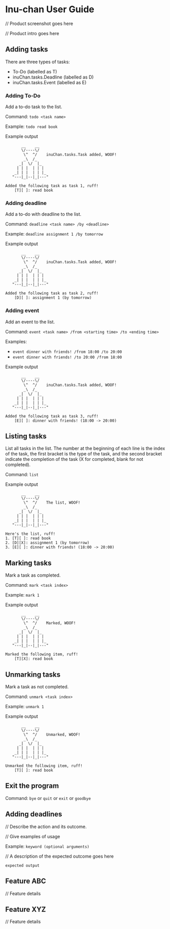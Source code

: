 # Inu-chan User Guide

// Product screenshot goes here

// Product intro goes here

## Adding tasks
There are three types of tasks:

* To-Do (labelled as T)
* inuChan.tasks.Deadline (labelled as D)
* inuChan.tasks.Event (labelled as E)

### Adding To-Do
Add a to-do task to the list.

Command: `todo <task name>`

Example: `todo read book`

Example output
```
       __    __
       \/----\/
        \^  ^/    inuChan.tasks.Task added, WOOF!
        _\  /_
      _|  \/  |_
     | | |  | | |
    _| | |  | | |_
   "---|_|--|_|---"

Added the following task as task 1, ruff!
	[T][ ]: read book
```

### Adding deadline
Add a to-do with deadline to the list.

Command: `deadline <task name> /by <deadline>`

Example: `deadline assignment 1 /by tomorrow`

Example output
```
       __    __
       \/----\/
        \^  ^/    inuChan.tasks.Task added, WOOF!
        _\  /_
      _|  \/  |_
     | | |  | | |
    _| | |  | | |_
   "---|_|--|_|---"

Added the following task as task 2, ruff!
	[D][ ]: assignment 1 (by tomorrow)
```
### Adding event
Add an event to the list.

Command: `event <task name> /from <starting time> /to <ending time>`

Examples: 
 - `event dinner with friends! /from 18:00 /to 20:00`
 - `event dinner with friends! /to 20:00 /from 18:00`


Example output
```
       __    __
       \/----\/
        \^  ^/    inuChan.tasks.Task added, WOOF!
        _\  /_
      _|  \/  |_
     | | |  | | |
    _| | |  | | |_
   "---|_|--|_|---"

Added the following task as task 3, ruff!
    [E][ ]: dinner with friends! (18:00 -> 20:00)
```

## Listing tasks
List all tasks in the list. The number at the beginning of each line is the index of the task, the first bracket is the type of the task, and the second bracket indicate the completion of the task (X for completed, blank for not completed).

Command: `list`

Example output
```
       __    __
       \/----\/
        \^  ^/    The list, WOOF!
        _\  /_
      _|  \/  |_
     | | |  | | |
    _| | |  | | |_
   "---|_|--|_|---"

Here's the list, ruff!
1. [T][ ]: read book
2. [D][X]: assignment 1 (by tomorrow)
3. [E][ ]: dinner with friends! (18:00 -> 20:00)
```

## Marking tasks
Mark a task as completed.

Command: `mark <task index>`

Example: `mark 1`

Example output
```
       __    __
       \/----\/
        \^  ^/    Marked, WOOF!
        _\  /_
      _|  \/  |_
     | | |  | | |
    _| | |  | | |_
   "---|_|--|_|---"

Marked the following item, ruff!
    [T][X]: read book
```

## Unmarking tasks
Mark a task as not completed.

Command: `unmark <task index>`

Example: `unmark 1`

Example output
```
       __    __
       \/----\/
        \^  ^/    Unmarked, WOOF!
        _\  /_
      _|  \/  |_
     | | |  | | |
    _| | |  | | |_
   "---|_|--|_|---"

Unmarked the following item, ruff!
    [T][ ]: read book
```

## Exit the program

Command: `bye` or  `quit` or `exit` or `goodbye`

## Adding deadlines

// Describe the action and its outcome.

// Give examples of usage

Example: `keyword (optional arguments)`

// A description of the expected outcome goes here

```
expected output
```

## Feature ABC

// Feature details


## Feature XYZ

// Feature details